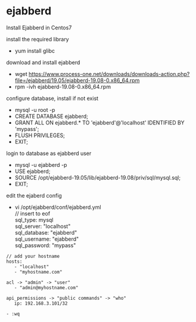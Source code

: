 # ejabberd
Install Ejabberd in Centos7

install the required library
 - yum install glibc

 download and install ejabberd
  - wget https://www.process-one.net/downloads/downloads-action.php?file=/ejabberd/19.05/ejabberd-19.08-0.x86_64.rpm
  - rpm -ivh ejabberd-19.08-0.x86_64.rpm
  
  configure database, install if not exist
   - mysql -u root -p
   - CREATE DATABASE ejabberd;
   - GRANT ALL ON ejabberd.* TO 'ejabberd'@'localhost' IDENTIFIED BY 'mypass';
   - FLUSH PRIVILEGES;
   - EXIT;
   
   login to database as ejabberd user
   - mysql -u ejabberd -p
   - USE ejabberd;
   - SOURCE /opt/ejabberd-19.05/lib/ejabberd-19.08/priv/sql/mysql.sql;
   - EXIT;
   
   edit the ejaberd config
   - vi /opt/ejabberd/conf/ejabberd.yml  
    // insert to eof  
     sql_type: mysql   
     sql_server: "localhost"  
     sql_database: "ejabberd"  
     sql_username: "ejabberd"  
     sql_password: "mypass"  
      
    // add your hostname  
    hosts:  
       - "localhost"
       - "myhostname.com"  
    
    acl -> "admin" -> "user"  
       - "admin@myhostname.com"
     
    api_permissions -> "public commands" -> "who"
       ip: 192.168.3.101/32
    
    - :wq
    
